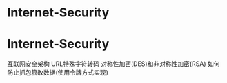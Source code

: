 # Internet-Security
# Internet-Security
互联网安全架构
URL特殊字符转码
对称性加密(DES)和非对称性加密(RSA)
如何防止抓包篡改数据(使用令牌方式实现)
